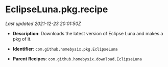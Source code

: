 # EclipseLuna.pkg.recipe

_Last updated 2021-12-23 20:01:50Z_

- **Description**: Downloads the latest version of Eclipse Luna and makes a pkg of it.

- **Identifier**: `com.github.homebysix.pkg.EclipseLuna`

- **Parent Recipes**: `com.github.homebysix.download.EclipseLuna`
